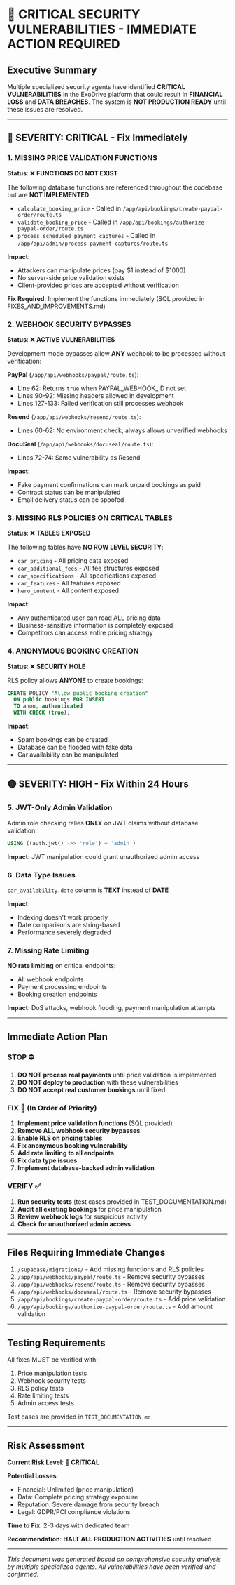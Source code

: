 # 🚨 CRITICAL SECURITY VULNERABILITIES - IMMEDIATE ACTION REQUIRED

## Executive Summary

Multiple specialized security agents have identified **CRITICAL VULNERABILITIES** in the ExoDrive platform that could result in **FINANCIAL LOSS** and **DATA BREACHES**. The system is **NOT PRODUCTION READY** until these issues are resolved.

---

## 🔴 SEVERITY: CRITICAL - Fix Immediately

### 1. MISSING PRICE VALIDATION FUNCTIONS

**Status**: ❌ **FUNCTIONS DO NOT EXIST**

The following database functions are referenced throughout the codebase but are **NOT IMPLEMENTED**:
- `calculate_booking_price` - Called in `/app/api/bookings/create-paypal-order/route.ts`
- `validate_booking_price` - Called in `/app/api/bookings/authorize-paypal-order/route.ts`
- `process_scheduled_payment_captures` - Called in `/app/api/admin/process-payment-captures/route.ts`

**Impact**: 
- Attackers can manipulate prices (pay $1 instead of $1000)
- No server-side price validation exists
- Client-provided prices are accepted without verification

**Fix Required**: Implement the functions immediately (SQL provided in FIXES_AND_IMPROVEMENTS.md)

### 2. WEBHOOK SECURITY BYPASSES

**Status**: ❌ **ACTIVE VULNERABILITIES**

Development mode bypasses allow **ANY** webhook to be processed without verification:

**PayPal** (`/app/api/webhooks/paypal/route.ts`):
- Line 62: Returns `true` when PAYPAL_WEBHOOK_ID not set
- Lines 90-92: Missing headers allowed in development
- Lines 127-133: Failed verification still processes webhook

**Resend** (`/app/api/webhooks/resend/route.ts`):
- Lines 60-62: No environment check, always allows unverified webhooks

**DocuSeal** (`/app/api/webhooks/docuseal/route.ts`):
- Lines 72-74: Same vulnerability as Resend

**Impact**:
- Fake payment confirmations can mark unpaid bookings as paid
- Contract status can be manipulated
- Email delivery status can be spoofed

### 3. MISSING RLS POLICIES ON CRITICAL TABLES

**Status**: ❌ **TABLES EXPOSED**

The following tables have **NO ROW LEVEL SECURITY**:
- `car_pricing` - All pricing data exposed
- `car_additional_fees` - All fee structures exposed
- `car_specifications` - All specifications exposed
- `car_features` - All features exposed
- `hero_content` - All content exposed

**Impact**:
- Any authenticated user can read ALL pricing data
- Business-sensitive information is completely exposed
- Competitors can access entire pricing strategy

### 4. ANONYMOUS BOOKING CREATION

**Status**: ❌ **SECURITY HOLE**

RLS policy allows **ANYONE** to create bookings:
```sql
CREATE POLICY "Allow public booking creation"
  ON public.bookings FOR INSERT
  TO anon, authenticated
  WITH CHECK (true);
```

**Impact**:
- Spam bookings can be created
- Database can be flooded with fake data
- Car availability can be manipulated

---

## 🟡 SEVERITY: HIGH - Fix Within 24 Hours

### 5. JWT-Only Admin Validation

Admin role checking relies **ONLY** on JWT claims without database validation:
```sql
USING ((auth.jwt() ->> 'role') = 'admin')
```

**Impact**: JWT manipulation could grant unauthorized admin access

### 6. Data Type Issues

`car_availability.date` column is **TEXT** instead of **DATE**

**Impact**: 
- Indexing doesn't work properly
- Date comparisons are string-based
- Performance severely degraded

### 7. Missing Rate Limiting

**NO rate limiting** on critical endpoints:
- All webhook endpoints
- Payment processing endpoints
- Booking creation endpoints

**Impact**: DoS attacks, webhook flooding, payment manipulation attempts

---

## Immediate Action Plan

### STOP ⛔
1. **DO NOT process real payments** until price validation is implemented
2. **DO NOT deploy to production** with these vulnerabilities
3. **DO NOT accept real customer bookings** until fixed

### FIX 🔧 (In Order of Priority)
1. **Implement price validation functions** (SQL provided)
2. **Remove ALL webhook security bypasses**
3. **Enable RLS on pricing tables**
4. **Fix anonymous booking vulnerability**
5. **Add rate limiting to all endpoints**
6. **Fix data type issues**
7. **Implement database-backed admin validation**

### VERIFY ✅
1. **Run security tests** (test cases provided in TEST_DOCUMENTATION.md)
2. **Audit all existing bookings** for price manipulation
3. **Review webhook logs** for suspicious activity
4. **Check for unauthorized admin access**

---

## Files Requiring Immediate Changes

1. `/supabase/migrations/` - Add missing functions and RLS policies
2. `/app/api/webhooks/paypal/route.ts` - Remove security bypasses
3. `/app/api/webhooks/resend/route.ts` - Remove security bypasses
4. `/app/api/webhooks/docuseal/route.ts` - Remove security bypasses
5. `/app/api/bookings/create-paypal-order/route.ts` - Add price validation
6. `/app/api/bookings/authorize-paypal-order/route.ts` - Add amount validation

---

## Testing Requirements

All fixes MUST be verified with:
1. Price manipulation tests
2. Webhook security tests
3. RLS policy tests
4. Rate limiting tests
5. Admin access tests

Test cases are provided in `TEST_DOCUMENTATION.md`

---

## Risk Assessment

**Current Risk Level**: 🔴 **CRITICAL**

**Potential Losses**:
- Financial: Unlimited (price manipulation)
- Data: Complete pricing strategy exposure
- Reputation: Severe damage from security breach
- Legal: GDPR/PCI compliance violations

**Time to Fix**: 2-3 days with dedicated team

**Recommendation**: **HALT ALL PRODUCTION ACTIVITIES** until resolved

---

*This document was generated based on comprehensive security analysis by multiple specialized agents. All vulnerabilities have been verified and confirmed.*
